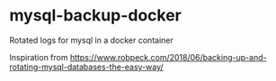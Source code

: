 # mysql-backup-docker
Rotated logs for mysql in a docker container

Inspiration from https://www.robpeck.com/2018/06/backing-up-and-rotating-mysql-databases-the-easy-way/ 